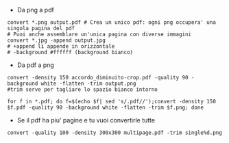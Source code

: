 * Da png a pdf

```
convert *.png output.pdf # Crea un unico pdf: ogni png occupera' una singola pagina del pdf 
# Puoi anche assemblare un'unica pagina con diverse immagini
convert *.jpg -append output.jpg 
# +append li appende in orizzontale 
# -background #ffffff (background bianco)
```
* Da pdf a png

```
convert -density 150 accordo_diminuito-crop.pdf -quality 90 -background white -flatten -trim output.png
#trim serve per tagliare lo spazio bianco intorno
```

```
for f in *.pdf; do f=$(echo $f| sed 's/.pdf//');convert -density 150 $f.pdf -quality 90 -background white -flatten -trim $f.png; done
```

* Se il pdf ha piu' pagine e tu vuoi convertirle tutte
```
convert -quality 100 -density 300x300 multipage.pdf -trim single%d.png 
```
